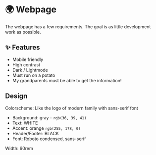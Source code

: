 # 🌍️ Webpage

The webpage has a few requirements.
The goal is as little development work as possible.


## ✨ Features
- Mobile friendly
- High contrast
- Dark / Lightmode
- Must run on a potato
- My grandparents must be able to get the information!


## Design

Colorscheme:
Like the logo of modern family with sans-serif font
- Background: gray - `rgb(36, 39, 41)`
- Text: WHITE
- Accent: orange `rgb(255, 178, 0)`
- Header/Footer: BLACK
- Font: Roboto condensed, sans-serif


Width: 60rem

